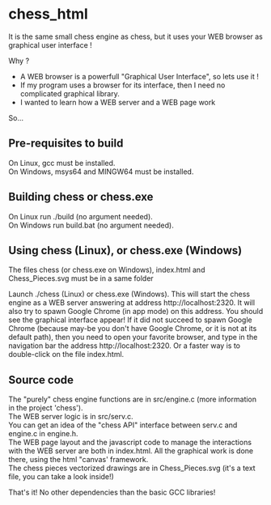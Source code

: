 # chess_html

It is the same small chess engine as chess, but it uses your WEB browser as graphical user interface !

Why ?
- A WEB browser is a powerfull "Graphical User Interface", so lets use it !
- If my program uses a browser for its interface, then I need no complicated graphical library.
- I wanted to learn how a WEB server and a WEB page work

So...

## Pre-requisites to build

On Linux, gcc must be installed.  
On Windows, msys64 and MINGW64 must be installed.

## Building chess or chess.exe

On Linux run ./build (no argument needed).  
On Windows run build.bat (no argument needed).

## Using chess (Linux), or chess.exe (Windows)

The files chess (or chess.exe on Windows), index.html and Chess_Pieces.svg must be in a same folder

Launch ./chess (Linux) or chess.exe (Windows). This will start the chess engine as a WEB server answering at address http://localhost:2320. It will also try to spawn Google Chrome (in app mode) on this address. You should see the graphical interface appear! If it did not succeed to spawn Google Chrome (because may-be you don't have Google Chrome, or it is not at its default path), then you need to open your favorite browser, and type in the navigation bar the address http://localhost:2320. Or a faster way is to double-click on the file index.html.

## Source code

The "purely" chess engine functions are in src/engine.c (more information in the project 'chess').  
The WEB server logic is in src/serv.c.  
You can get an idea of the "chess API" interface between serv.c and engine.c in engine.h.  
The WEB page layout and the javascript code to manage the interactions with the WEB server are both in index.html. All the graphical work is done there, using the html "canvas' framework.  
The chess pieces vectorized drawings are in Chess_Pieces.svg (it's a text file, you can take a look inside!)

That's it! No other dependencies than the basic GCC libraries!
